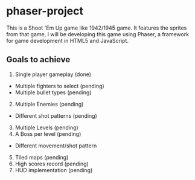 # phaser-project
This is a Shoot 'Em Up game like 1942/1945 game. It features the sprites from that game, I will be developing this game using Phaser, a framework for game development in HTML5 and JavaScript.

## Goals to achieve
1. Single player gameplay (done)
  * Multiple fighters to select (pending)
  * Multiple bullet types (pending)
2. Multiple Enemies (pending)
  * Different shot patterns (pending)
3. Multiple Levels (pending)
4. A Boss per level (pending)
  * Different movement/shot pattern
5. Tiled maps (pending)
6. High scores record (pending)
7. HUD implementation (pending)
